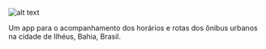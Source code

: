 ![alt text](https://drive.google.com/file/d/1pAii3Fn2EVUYwkGdbM42RKtqrABUNbst/view?usp=sharing)

Um app para o acompanhamento dos horários e rotas dos ônibus urbanos na cidade de Ilhéus, Bahia, Brasil.


